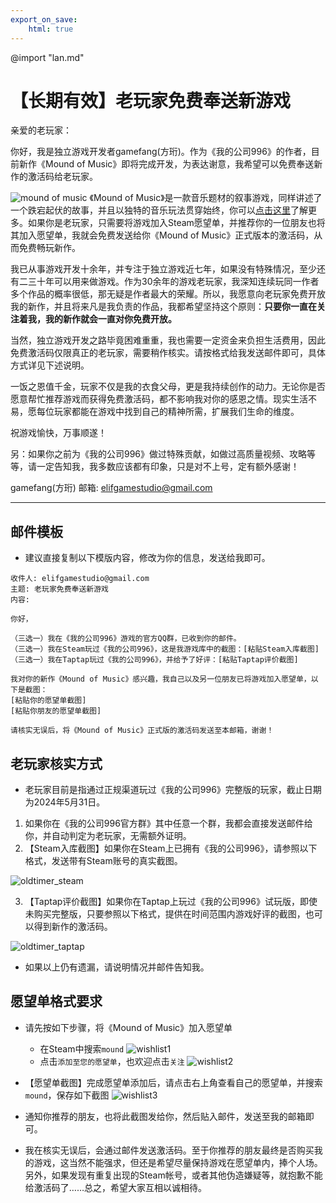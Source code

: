 ```yaml
---
export_on_save:
    html: true
---
```


@import "lan.md"

# 【长期有效】老玩家免费奉送新游戏

亲爱的老玩家：

你好，我是独立游戏开发者gamefang(方珩)。作为《我的公司996》的作者，目前新作《Mound of Music》即将完成开发，为表达谢意，我希望可以免费奉送新作的激活码给老玩家。

![mound of music](../images/work1.jpg)
《Mound of Music》是一款音乐题材的叙事游戏，同样讲述了一个跌宕起伏的故事，并且以独特的音乐玩法贯穿始终，你可以[点击这里](https://store.steampowered.com/app/2911340/Mound_of_Music/)了解更多。如果你是老玩家，只需要将游戏加入Steam愿望单，并推荐你的一位朋友也将其加入愿望单，我就会免费发送给你《Mound of Music》正式版本的激活码，从而免费畅玩新作。

我已从事游戏开发十余年，并专注于独立游戏近七年，如果没有特殊情况，至少还有二三十年可以用来做游戏。作为30余年的游戏老玩家，我深知连续玩同一作者多个作品的概率很低，那无疑是作者最大的荣耀。所以，我愿意向老玩家免费开放我的新作，并且将来凡是我负责的作品，我都希望坚持这个原则：<b>只要你一直在关注着我，我的新作就会一直对你免费开放。</b>

当然，独立游戏开发之路毕竟困难重重，我也需要一定资金来负担生活费用，因此免费激活码仅限真正的老玩家，需要稍作核实。请按格式给我发送邮件即可，具体方式详见下述说明。

一饭之恩值千金，玩家不仅是我的衣食父母，更是我持续创作的动力。无论你是否愿意帮忙推荐游戏而获得免费激活码，都不影响我对你的感恩之情。现实生活不易，愿每位玩家都能在游戏中找到自己的精神所需，扩展我们生命的维度。
    
祝游戏愉快，万事顺遂！

另：如果你之前为《我的公司996》做过特殊贡献，如做过高质量视频、攻略等等，请一定告知我，我多数应该都有印象，只是对不上号，定有额外感谢！

gamefang(方珩)
邮箱: elifgamestudio@gmail.com

---

## 邮件模板
- 建议直接复制以下模版内容，修改为你的信息，发送给我即可。

```
收件人: elifgamestudio@gmail.com
主题: 老玩家免费奉送新游戏
内容:

你好，

（三选一）我在《我的公司996》游戏的官方QQ群，已收到你的邮件。
（三选一）我在Steam玩过《我的公司996》，这是我游戏库中的截图：[粘贴Steam入库截图]
（三选一）我在Taptap玩过《我的公司996》，并给予了好评：[粘贴Taptap评价截图]

我对你的新作《Mound of Music》感兴趣，我自己以及另一位朋友已将游戏加入愿望单，以下是截图：
[粘贴你的愿望单截图]
[粘贴你朋友的愿望单截图]

请核实无误后，将《Mound of Music》正式版的激活码发送至本邮箱，谢谢！

```

## 老玩家核实方式
- 老玩家目前是指通过正规渠道玩过《我的公司996》完整版的玩家，截止日期为2024年5月31日。
1. 如果你在《我的公司996官方群》其中任意一个群，我都会直接发送邮件给你，并自动判定为老玩家，无需额外证明。
2. 【Steam入库截图】如果你在Steam上已拥有《我的公司996》，请参照以下格式，发送带有Steam账号的真实截图。
<img src="oldtimer_steam.png" alt="oldtimer_steam" style="max-width: 80%; height: auto;" />

3. 【Taptap评价截图】如果你在Taptap上玩过《我的公司996》试玩版，即使未购买完整版，只要参照以下格式，提供在时间范围内游戏好评的截图，也可以得到新作的激活码。
<img src="oldtimer_taptap.jpg" alt="oldtimer_taptap" style="max-width: 50%; height: auto;" />

- 如果以上仍有遗漏，请说明情况并邮件告知我。

## 愿望单格式要求
- 请先按如下步骤，将《Mound of Music》加入愿望单
    - 在Steam中搜索`mound`
    ![wishlist1](oldtimer_wishlist1.png)
    - 点击`添加至您的愿望单`，也欢迎点击`关注`
    ![wishlist2](oldtimer_wishlist2.png)

- 【愿望单截图】完成愿望单添加后，请点击右上角查看自己的愿望单，并搜索`mound`，保存如下截图
![wishlist3](oldtimer_wishlist3.png)

- 通知你推荐的朋友，也将此截图发给你，然后贴入邮件，发送至我的邮箱即可。
- 我在核实无误后，会通过邮件发送激活码。至于你推荐的朋友最终是否购买我的游戏，这当然不能强求，但还是希望尽量保持游戏在愿望单内，捧个人场。另外，如果发现有重复出现的Steam帐号，或者其他伪造嫌疑等，就抱歉不能给激活码了……总之，希望大家互相以诚相待。